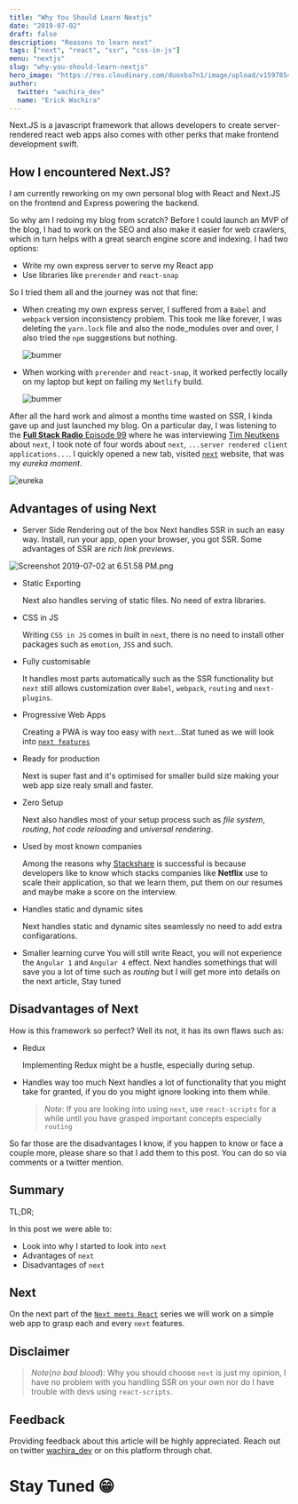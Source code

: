 ```yaml
---
title: "Why You Should Learn Nextjs"
date: "2019-07-02"
draft: false
description: "Reasons to learn next"
tags: ["next", "react", "ssr", "css-in-js"]
menu: "nextjs"
slug: "why-you-should-learn-nextjs"
hero_image: "https://res.cloudinary.com/duoxba7n1/image/upload/v1597854494/blog/learn-Next.png"
author:
  twitter: "wachira_dev"
  name: "Erick Wachira"
---
```


Next.JS is a javascript framework that allows developers to create server-rendered react web apps also comes with other perks that make frontend development swift.

## How I encountered Next.JS?

I am currently reworking on my own personal blog with React and Next.JS on the frontend and Express powering the backend.

So why am I redoing my blog from scratch? Before I could launch an MVP of the blog, I had to work on the SEO and also make it easier for web crawlers, which in turn helps with a great search engine score and indexing. I had two options:

- Write my own express server to serve my React app
- Use libraries like `prerender` and `react-snap`

So I tried them all and the journey was not that fine:

- When creating my own express server, I suffered from a `Babel` and `webpack` version inconsistency problem. This took me like forever, I was deleting the `yarn.lock` file and also the node_modules over and over, I also tried the `npm` suggestions but nothing.

  ![bummer](https://media.giphy.com/media/l0MYv7rC7HeZeuuWI/giphy.gif)

- When working with `prerender` and `react-snap`, it worked perfectly locally on my laptop but kept on failing my `Netlify` build.

  ![bummer](https://media.giphy.com/media/40OlZsaF8UheU/giphy.gif)

After all the hard work and almost a months time wasted on SSR, I kinda gave up and just launched my blog. On a particular day, I was listening to the [**Full Stack Radio** Episode 99](https://castbox.fm/episode/99%3A-Tim-Neutkens-Building-React-Apps-with-Next.js-id491638-id95523685?country=us) where he was interviewing [Tim Neutkens](https://twitter.com/timneutkens) about `next`, I took note of four words about `next`,
`...server rendered client applications...`. I quickly opened a new tab, visited [`next`](https://nextjs.org) website, that was my _eureka moment_.

![eureka](https://media.giphy.com/media/5z0cCCGooBQUtejM4v/giphy.gif)

## Advantages of using Next

- Server Side Rendering out of the box
  Next handles SSR in such an easy way. Install, run your app, open your browser, you got SSR. Some advantages of SSR are _rich link previews_.

![Screenshot 2019-07-02 at 6.51.58 PM.png](https://cdn.hashnode.com/res/hashnode/image/upload/v1562082737259/OovYycULi.png)

- Static Exporting

  Next also handles serving of static files. No need of extra libraries.

- CSS in JS

  Writing `CSS in JS` comes in built in `next`, there is no need to install other
  packages such as `emotion`, `JSS` and such.

- Fully customisable

  It handles most parts automatically such as the SSR functionality but `next` still allows customization over `Babel`, `webpack`, `routing` and `next-plugins`.

- Progressive Web Apps

  Creating a PWA is way too easy with `next`...Stat tuned as we will look into
  [`next features`](ttps://nextjs.org/features/)

- Ready for production

  Next is super fast and it's optimised for smaller build size making your web
  app size realy small and faster.

- Zero Setup

  Next also handles most of your setup process such as _file system_, _routing_, _hot code reloading_ and _universal rendering_.

- Used by most known companies

  Among the reasons why [Stackshare](https://stackshare.io/) is successful is
  because developers like to know which stacks companies like **Netflix** use
  to scale their application, so that we learn them, put them on our resumes and
  maybe make a score on the interview.

- Handles static and dynamic sites

  Next handles static and dynamic sites seamlessly no need to add extra
  configarations.

- Smaller learning curve
  You will still write React, you will not experience the `Angular 1` and `Angular 4` effect. Next handles somethings that will save you a lot of time such as _routing_ but I will get more into details on the next article, Stay tuned

## Disadvantages of Next

How is this framework so perfect? Well its not, it has its own flaws such as:

- Redux

  Implementing Redux might be a hustle, especially during setup.

- Handles way too much
  Next handles a lot of functionality that you might take for granted, if you do you might ignore looking into them while.
  > _Note_: If you are looking into using `next`, use `react-scripts` for a while until you have grasped important concepts especially `routing`

So far those are the disadvantages I know, if you happen to know or face a couple more, please share so that I add them to this post. You can do so via comments or a twitter mention.

## Summary

TL;DR;

In this post we were able to:

- Look into why I started to look into `next`
- Advantages of `next`
- Disadvantages of `next`

## Next

On the next part of the [`Next meets React`](https://hashnode.com/series/next-meets-react-cjxisouyu00169as14ijyu22j) series we will work on a simple web app to grasp each and every `next` features.

## Disclaimer

> _Note_(_no bad blood_): Why you should choose `next` is just my opinion, I have no problem with you handling SSR on your own nor do I have trouble with devs using `react-scripts`.

## Feedback

Providing feedback about this article will be highly appreciated. Reach out on twitter [wachira_dev](https://twitter.com/wachira_dev) or on this platform through chat.

# Stay Tuned 😁
